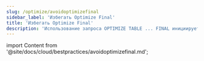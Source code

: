 ```yaml
---
slug: /optimize/avoidoptimizefinal
sidebar_label: 'Избегать Optimize Final'
title: 'Избегать Optimize Final'
description: 'Использование запроса OPTIMIZE TABLE ... FINAL инициирует незапланированное слияние частей данных.'
---
```


import Content from '@site/docs/cloud/bestpractices/avoidoptimizefinal.md';

<Content />

